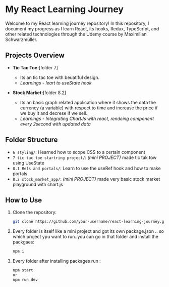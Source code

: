 # My React Learning Journey

Welcome to my React learning journey repository! In this repository, I document my progress as I learn React, its hooks, Redux, TypeScript, and other related technologies through the Udemy course by Maximilian Schwarzmüller.

## Projects Overview

- **Tic Tac Toe:**[folder 7]
  - Its an tic tac toe with beuatiful design.
  - *Learnings - leart to useState hook*

- **Stock Market:**[folder 8.2]
  - Its an basic graph related application where it shows the data the currency (a variable) with respect to time and increase the price if we buy it and decrese if we sell.
  - *Learnings - Integrating ChartJs with react, rendeing component every 2second with updated data*

## Folder Structure

- `6 styling/`: I learned how to scope CSS to a certain component
- `7 tic tac toe startring project/`: *(mini PROJECT)* made tic tak tow using UseState
- `8.1 Refs and portals/`: Learn to use the useRef hook and how to make portals
- `8.2 stock_market_app/`: *(mini PROJECT)* made very basic stock market playground with chart.js

## How to Use

1. Clone the repository:

   ```bash
   git clone https://github.com/your-username/react-learning-journey.git
2. Every folder is itself like a mini project and got its own package.json .. so which project ypu want to run..you can go in that folder and install the packgaes: 

   ```bash
   npm i
3. Every folder after installing packages run : 

   ```bash
   npm start
   or
   npm run dev
